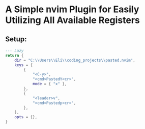 # A Simple nvim Plugin for Easily Utilizing All Available Registers

## Setup:

```lua
--- Lazy
return {
    dir = "C:\\Users\\Eli\\coding_projects\\pasted.nvim",
    keys = {
        {
            "<C-y>",
            "<cmd>PastedY<cr>",
            mode = { "x" },
        },
        {
            "<leader>v",
            "<cmd>Pastedp<cr>",
        },
    },
    opts = {},
}
```

